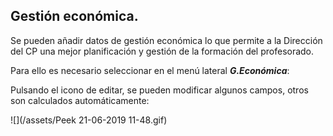 ## Gestión económica.

Se pueden añadir datos de gestión económica lo que permite a la Dirección del CP una mejor planificación y gestión de la formación del profesorado.

Para ello es necesario seleccionar en el menú lateral _**G.Económica**_:

Pulsando el icono de editar, se pueden modificar algunos campos, otros son calculados automáticamente:

![](/assets/Peek 21-06-2019 11-48.gif)